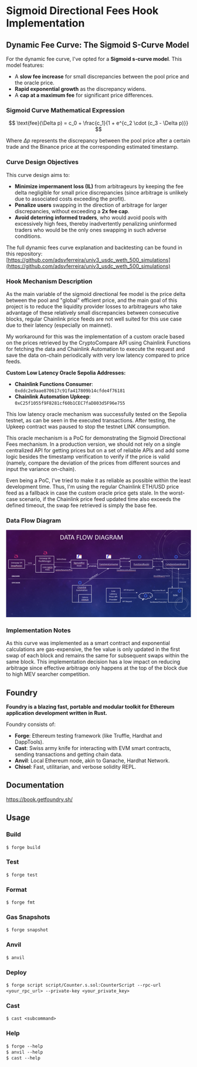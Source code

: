 # Sigmoid Directional Fees Hook Implementation

## Dynamic Fee Curve: The Sigmoid S-Curve Model

For the dynamic fee curve, I've opted for a **Sigmoid s-curve model**. This model features:

- A **slow fee increase** for small discrepancies between the pool price and the oracle price.
- **Rapid exponential growth** as the discrepancy widens.
- A **cap at a maximum fee** for significant price differences.

### Sigmoid Curve Mathematical Expression

$$
\text{fee}(\Delta p) = c_0 + \frac{c_1}{1 + e^{c_2 \cdot (c_3 - \Delta p)}}
$$

Where $\Delta p$ represents the discrepancy between the pool price after a certain trade and the Binance price at the corresponding estimated timestamp.

### Curve Design Objectives

This curve design aims to:

- **Minimize impermanent loss (IL)** from arbitrageurs by keeping the fee delta negligible for small price discrepancies (since arbitrage is unlikely due to associated costs exceeding the profit).
- **Penalize users** swapping in the direction of arbitrage for larger discrepancies, without exceeding a **2x fee cap**.
- **Avoid deterring informed traders**, who would avoid pools with excessively high fees, thereby inadvertently penalizing uninformed traders who would be the only ones swapping in such adverse conditions.

The full dynamic fees curve explanation and backtesting can be found in this repository:  
[https://github.com/adsvferreira/univ3_usdc_weth_500_simulations](https://github.com/adsvferreira/univ3_usdc_weth_500_simulations)

### Hook Mechanism Description

As the main variable of the sigmoid directional fee model is the price delta between the pool and "global" efficient price, and the main goal of this project is to reduce the liquidity provider losses to arbitrageurs who take advantage of these relatively small discrepancies between consecutive blocks, regular Chainlink price feeds are not well suited for this use case due to their latency (especially on mainnet).

My workaround for this was the implementation of a custom oracle based on the prices retrieved by the CryptoCompare API using Chainlink Functions for fetching the data and Chainlink Automation to execute the request and save the data on-chain periodically with very low latency compared to price feeds.

**Custom Low Latency Oracle Sepolia Addresses:**

- **Chainlink Functions Consumer**: `0xddc2e9aae870617c91fa417809b14cfde4f76181`
- **Chainlink Automation Upkeep**: `0xC25f1055f9F8281cf60b1CEC7faD803d5F96e755`

This low latency oracle mechanism was successfully tested on the Sepolia testnet, as can be seen in the executed transactions. After testing, the Upkeep contract was paused to stop the testnet LINK consumption.

This oracle mechanism is a PoC for demonstrating the Sigmoid Directional Fees mechanism. In a production version, we should not rely on a single centralized API for getting prices but on a set of reliable APIs and add some logic besides the timestamp verification to verify if the price is valid (namely, compare the deviation of the prices from different sources and input the variance on-chain).

Even being a PoC, I've tried to make it as reliable as possible within the least development time. Thus, I'm using the regular Chainlink ETH/USD price feed as a fallback in case the custom oracle price gets stale. In the worst-case scenario, if the Chainlink price feed updated time also exceeds the defined timeout, the swap fee retrieved is simply the base fee.

### Data Flow Diagram
![Data Flow Diagram](data_flow.png)

### Implementation Notes

As this curve was implemented as a smart contract and exponential calculations are gas-expensive, the fee value is only updated in the first swap of each block and remains the same for subsequent swaps within the same block. This implementation decision has a low impact on reducing arbitrage since effective arbitrage only happens at the top of the block due to high MEV searcher competition.

## Foundry

**Foundry is a blazing fast, portable and modular toolkit for Ethereum application development written in Rust.**

Foundry consists of:

- **Forge**: Ethereum testing framework (like Truffle, Hardhat and DappTools).
- **Cast**: Swiss army knife for interacting with EVM smart contracts, sending transactions and getting chain data.
- **Anvil**: Local Ethereum node, akin to Ganache, Hardhat Network.
- **Chisel**: Fast, utilitarian, and verbose solidity REPL.

## Documentation

https://book.getfoundry.sh/

## Usage

### Build

```shell
$ forge build
```

### Test

```shell
$ forge test
```

### Format

```shell
$ forge fmt
```

### Gas Snapshots

```shell
$ forge snapshot
```

### Anvil

```shell
$ anvil
```

### Deploy

```shell
$ forge script script/Counter.s.sol:CounterScript --rpc-url <your_rpc_url> --private-key <your_private_key>
```

### Cast

```shell
$ cast <subcommand>
```

### Help

```shell
$ forge --help
$ anvil --help
$ cast --help
```
